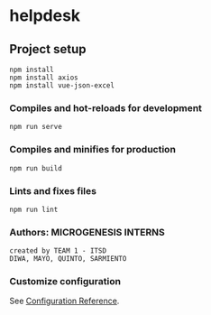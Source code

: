 # helpdesk

## Project setup
```
npm install
npm install axios
npm install vue-json-excel
```

### Compiles and hot-reloads for development
```
npm run serve
```

### Compiles and minifies for production
```
npm run build
```

### Lints and fixes files
```
npm run lint
```

### Authors: MICROGENESIS INTERNS
```
created by TEAM 1 - ITSD
DIWA, MAYO, QUINTO, SARMIENTO
```
### Customize configuration
See [Configuration Reference](https://cli.vuejs.org/config/).
